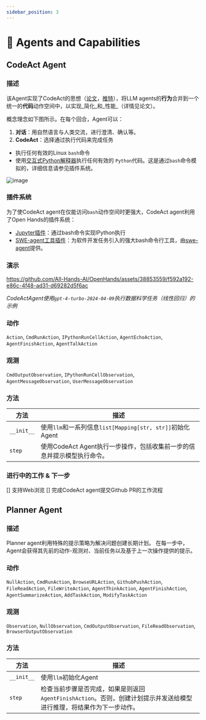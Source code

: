 ```yaml
---
sidebar_position: 3
---
```


# 🧠 Agents and Capabilities

## CodeAct Agent

### 描述

该Agent实现了CodeAct的思想（[论文](https://arxiv.org/abs/2402.01030)，[推特](https://twitter.com/xingyaow_/status/1754556835703751087)），将LLM agents的**行为**合并到一个统一的**代码**动作空间中，以实现_简化_和_性能_（详情见论文）。

概念理念如下图所示。在每个回合，Agent可以：

1. **对话**：用自然语言与人类交流，进行澄清、确认等。
2. **CodeAct**：选择通过执行代码来完成任务

- 执行任何有效的Linux `bash`命令
- 使用[交互式Python解释器](https://ipython.org/)执行任何有效的 `Python`代码。这是通过`bash`命令模拟的，详细信息请参见插件系统。

![image](https://github.com/All-Hands-AI/OpenHands/assets/38853559/92b622e3-72ad-4a61-8f41-8c040b6d5fb3)

### 插件系统

为了使CodeAct agent在仅能访问`bash`动作空间时更强大，CodeAct agent利用了Open Hands的插件系统：

- [Jupyter插件](https://github.com/All-Hands-AI/OpenHands/tree/main/openhands/runtime/plugins/jupyter)：通过bash命令实现IPython执行
- [SWE-agent工具插件](https://github.com/All-Hands-AI/OpenHands/tree/main/openhands/runtime/plugins/swe_agent_commands)：为软件开发任务引入的强大bash命令行工具，由[swe-agent](https://github.com/princeton-nlp/swe-agent)提供。

### 演示

https://github.com/All-Hands-AI/OpenHands/assets/38853559/f592a192-e86c-4f48-ad31-d69282d5f6ac

_CodeActAgent使用`gpt-4-turbo-2024-04-09`执行数据科学任务（线性回归）的示例_

### 动作

`Action`,
`CmdRunAction`,
`IPythonRunCellAction`,
`AgentEchoAction`,
`AgentFinishAction`,
`AgentTalkAction`

### 观测

`CmdOutputObservation`,
`IPythonRunCellObservation`,
`AgentMessageObservation`,
`UserMessageObservation`

### 方法

| 方法           | 描述                                                                                                                                     |
| -------------- | ------------------------------------------------------------------------------------------------------------------------------------------ |
| `__init__`     | 使用`llm`和一系列信息`list[Mapping[str, str]]`初始化Agent                                                                                  |
| `step`         | 使用CodeAct Agent执行一步操作，包括收集前一步的信息并提示模型执行命令。                                                                     |

### 进行中的工作 & 下一步

[] 支持Web浏览
[] 完成CodeAct agent提交Github PR的工作流程

## Planner Agent

### 描述

Planner agent利用特殊的提示策略为解决问题创建长期计划。
在每一步中，Agent会获得其先前的动作-观测对、当前任务以及基于上一次操作提供的提示。

### 动作

`NullAction`,
`CmdRunAction`,
`BrowseURLAction`,
`GithubPushAction`,
`FileReadAction`,
`FileWriteAction`,
`AgentThinkAction`,
`AgentFinishAction`,
`AgentSummarizeAction`,
`AddTaskAction`,
`ModifyTaskAction`

### 观测

`Observation`,
`NullObservation`,
`CmdOutputObservation`,
`FileReadObservation`,
`BrowserOutputObservation`

### 方法

| 方法           | 描述                                                                                                                                                                                   |
| -------------- | -------------------------------------------------------------------------------------------------------------------------------------------------------------------------------------- |
| `__init__`     | 使用`llm`初始化Agent                                                                                                                                                                   |
| `step`         | 检查当前步骤是否完成，如果是则返回`AgentFinishAction`。否则，创建计划提示并发送给模型进行推理，将结果作为下一步动作。                                                                      |
